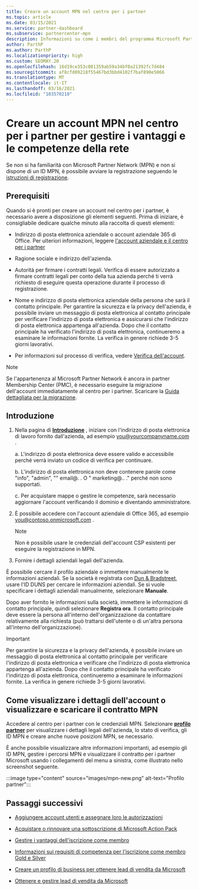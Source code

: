 ```yaml
---
title: Creare un account MPN nel centro per i partner
ms.topic: article
ms.date: 03/15/2021
ms.service: partner-dashboard
ms.subservice: partnercenter-mpn
description: Informazioni su come i membri del programma Microsoft Partner Network possono creare un account per il Centro per i partner al fine di gestire le competenze e i vantaggi offerti dalla rete.
author: ParthP
ms.author: ParthP
ms.localizationpriority: high
ms.custom: SEOMAY.20
ms.openlocfilehash: 16d19ce353c081359ab59a34bf0a21392fc7d484
ms.sourcegitcommit: af8cfd89218f55467bd3bbd4102f7baf890e5066
ms.translationtype: MT
ms.contentlocale: it-IT
ms.lasthandoff: 03/16/2021
ms.locfileid: "103570210"
---
```

# <a name="create-an-mpn-account-in-partner-center-to-manage-network-benefits-and-competencies"></a>Creare un account MPN nel centro per i partner per gestire i vantaggi e le competenze della rete


Se non si ha familiarità con Microsoft Partner Network (MPN) e non si dispone di un ID MPN, è possibile avviare la registrazione seguendo le [istruzioni di registrazione](https://partner.microsoft.com/dashboard/account/v3/enrollment/introduction/partnership).

## <a name="prerequisites"></a>Prerequisiti 

Quando si è pronti per creare un account nel centro per i partner, è necessario avere a disposizione gli elementi seguenti.  Prima di iniziare, è consigliabile dedicare qualche minuto alla raccolta di questi elementi:

- Indirizzo di posta elettronica aziendale o account aziendale 365 di Office. Per ulteriori informazioni, leggere [l'account aziendale e il centro per i partner](azure-active-directory-tenants-and-partner-center.md) 
 
- Ragione sociale e indirizzo dell'azienda.

- Autorità per firmare i contratti legali. Verifica di essere autorizzato a firmare contratti legali per conto della tua azienda perché ti verrà richiesto di eseguire questa operazione durante il processo di registrazione.

- Nome e indirizzo di posta elettronica aziendale della persona che sarà il contatto principale. Per garantire la sicurezza e la privacy dell'azienda, è possibile inviare un messaggio di posta elettronica al contatto principale per verificare l'indirizzo di posta elettronica e assicurarsi che l'indirizzo di posta elettronica appartenga all'azienda. Dopo che il contatto principale ha verificato l'indirizzo di posta elettronica, continueremo a esaminare le informazioni fornite. La verifica in genere richiede 3-5 giorni lavorativi. 

- Per informazioni sul processo di verifica, vedere [Verifica dell'account](verification-responses.md).

>[!NOTE]
>Se l'appartenenza al Microsoft Partner Network è ancora in partner Membership Center (PMC), è necessario eseguire la migrazione dell'account immediatamente al centro per i partner. Scaricare la [Guida dettagliata per la migrazione](https://assetsprod.microsoft.com/mpn/migrate-pmc-pc-mpa-guide.pptx).

## <a name="get-started"></a>Introduzione

1. Nella pagina di [**Introduzione**](https://partner.microsoft.com/dashboard/account/v3/enrollment/introduction/partnership) , iniziare con l'indirizzo di posta elettronica di lavoro fornito dall'azienda, ad esempio you@yourcompanyname.com .

 
    a.  L'indirizzo di posta elettronica deve essere valido e accessibile perché verrà inviato un codice di verifica per continuare.

    b.  L'indirizzo di posta elettronica non deve contenere parole come "info", "admin", "" email@. . O " marketing@.. ." perché non sono supportati.

    c.  Per acquistare mappe o gestire le competenze, sarà necessario aggiornare l'account verificando il dominio e diventando amministratore. 

2. È possibile accedere con l'account aziendale di Office 365, ad esempio you@contoso.onmicrosoft.com .

   >[!NOTE]
   > Non è possibile usare le credenziali dell'account CSP esistenti per eseguire la registrazione in MPN.

3. Fornire i dettagli aziendali legali dell'azienda.

È possibile cercare il profilo aziendale o immettere manualmente le informazioni aziendali. Se la società è registrata con [Dun & Bradstreet](https://partner.microsoft.com/marketing/usisvshowcase/dunandbrad), usare l'ID DUNS per cercare le informazioni aziendali. Se si vuole specificare i dettagli aziendali manualmente, selezionare **Manuale**.

Dopo aver fornito le informazioni sulla società, immettere le informazioni di contatto principale, quindi selezionare **Registra ora**.
Il contatto principale deve essere la persona all'interno dell'organizzazione da contattare relativamente alla richiesta (può trattarsi dell'utente o di un'altra persona all'interno dell'organizzazione).

>[!IMPORTANT]
>Per garantire la sicurezza e la privacy dell'azienda, è possibile inviare un messaggio di posta elettronica al contatto principale per verificare l'indirizzo di posta elettronica e verificare che l'indirizzo di posta elettronica appartenga all'azienda. Dopo che il contatto principale ha verificato l'indirizzo di posta elettronica, continueremo a esaminare le informazioni fornite. La verifica in genere richiede 3-5 giorni lavorativi. 

## <a name="how-to-view-account-details-or-view-and-download-the-mpn-agreement"></a>Come visualizzare i dettagli dell'account o visualizzare e scaricare il contratto MPN

Accedere al centro per i partner con le credenziali MPN. Selezionare [**profilo partner**](https://partner.microsoft.com/pcv/accountsettings/connectedpartnerprofile) per visualizzare i dettagli legali dell'azienda, lo stato di verifica, gli ID MPN e creare anche nuove posizioni MPN, se necessario. 

È anche possibile visualizzare altre informazioni importanti, ad esempio gli ID MPN, gestire i percorsi MPN e visualizzare il contratto per i partner Microsoft usando i collegamenti del menu a sinistra, come illustrato nello screenshot seguente.

:::image type="content" source="images/mpn-new.png" alt-text="Profilo partner":::


## <a name="next-steps"></a>Passaggi successivi

-   [Aggiungere account utenti e assegnare loro le autorizzazioni](create-user-accounts-and-set-permissions.md)

-   [Acquistare o rinnovare una sottoscrizione di Microsoft Action Pack](mpn-get-action-pack.md)

-   [Gestire i vantaggi dell'iscrizione come membro](manage-your-partner-network-benefits.md)

-   [Informazioni sui requisiti di competenza per l'iscrizione come membro Gold e Silver](https://partner.microsoft.com/membership/competencies)

-   [Creare un profilo di business per ottenere lead di vendita da Microsoft](create-a-marketing-profile.md)

-   [Ottenere e gestire lead di vendita da Microsoft](manage-leads.md)
